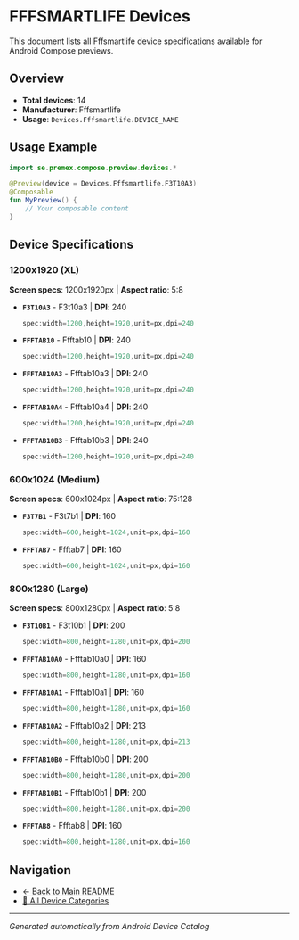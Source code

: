 # FFFSMARTLIFE Devices

This document lists all Fffsmartlife device specifications available for Android Compose previews.

## Overview

- **Total devices**: 14
- **Manufacturer**: Fffsmartlife
- **Usage**: `Devices.Fffsmartlife.DEVICE_NAME`

## Usage Example

```kotlin
import se.premex.compose.preview.devices.*

@Preview(device = Devices.Fffsmartlife.F3T10A3)
@Composable
fun MyPreview() {
    // Your composable content
}
```

## Device Specifications

### 1200x1920 (XL)

**Screen specs**: 1200x1920px | **Aspect ratio**: 5:8

- **`F3T10A3`** - F3t10a3 | **DPI**: 240
  ```kotlin
  spec:width=1200,height=1920,unit=px,dpi=240
  ```

- **`FFFTAB10`** - Ffftab10 | **DPI**: 240
  ```kotlin
  spec:width=1200,height=1920,unit=px,dpi=240
  ```

- **`FFFTAB10A3`** - Ffftab10a3 | **DPI**: 240
  ```kotlin
  spec:width=1200,height=1920,unit=px,dpi=240
  ```

- **`FFFTAB10A4`** - Ffftab10a4 | **DPI**: 240
  ```kotlin
  spec:width=1200,height=1920,unit=px,dpi=240
  ```

- **`FFFTAB10B3`** - Ffftab10b3 | **DPI**: 240
  ```kotlin
  spec:width=1200,height=1920,unit=px,dpi=240
  ```

### 600x1024 (Medium)

**Screen specs**: 600x1024px | **Aspect ratio**: 75:128

- **`F3T7B1`** - F3t7b1 | **DPI**: 160
  ```kotlin
  spec:width=600,height=1024,unit=px,dpi=160
  ```

- **`FFFTAB7`** - Ffftab7 | **DPI**: 160
  ```kotlin
  spec:width=600,height=1024,unit=px,dpi=160
  ```

### 800x1280 (Large)

**Screen specs**: 800x1280px | **Aspect ratio**: 5:8

- **`F3T10B1`** - F3t10b1 | **DPI**: 200
  ```kotlin
  spec:width=800,height=1280,unit=px,dpi=200
  ```

- **`FFFTAB10A0`** - Ffftab10a0 | **DPI**: 160
  ```kotlin
  spec:width=800,height=1280,unit=px,dpi=160
  ```

- **`FFFTAB10A1`** - Ffftab10a1 | **DPI**: 160
  ```kotlin
  spec:width=800,height=1280,unit=px,dpi=160
  ```

- **`FFFTAB10A2`** - Ffftab10a2 | **DPI**: 213
  ```kotlin
  spec:width=800,height=1280,unit=px,dpi=213
  ```

- **`FFFTAB10B0`** - Ffftab10b0 | **DPI**: 200
  ```kotlin
  spec:width=800,height=1280,unit=px,dpi=200
  ```

- **`FFFTAB10B1`** - Ffftab10b1 | **DPI**: 200
  ```kotlin
  spec:width=800,height=1280,unit=px,dpi=200
  ```

- **`FFFTAB8`** - Ffftab8 | **DPI**: 160
  ```kotlin
  spec:width=800,height=1280,unit=px,dpi=160
  ```

## Navigation

- [← Back to Main README](../../README.md)
- [📱 All Device Categories](../README.md)

---
*Generated automatically from Android Device Catalog*
